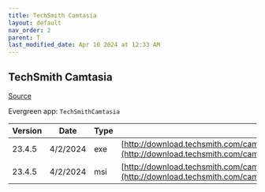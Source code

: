 ```yaml
---
title: TechSmith Camtasia
layout: default
nav_order: 2
parent: T
last_modified_date: Apr 10 2024 at 12:33 AM
---
```


## TechSmith Camtasia

[Source](https://www.techsmith.com/)

Evergreen app: `TechSmithCamtasia`

| Version | Date     | Type | URI                                                                                                                                                |
| ------- | -------- | ---- | -------------------------------------------------------------------------------------------------------------------------------------------------- |
| 23.4.5  | 4/2/2024 | exe  | [http://download.techsmith.com/camtasiastudio/releases/2345/camtasia.exe](http://download.techsmith.com/camtasiastudio/releases/2345/camtasia.exe) |
| 23.4.5  | 4/2/2024 | msi  | [http://download.techsmith.com/camtasiastudio/releases/2345/camtasia.msi](http://download.techsmith.com/camtasiastudio/releases/2345/camtasia.msi) |
